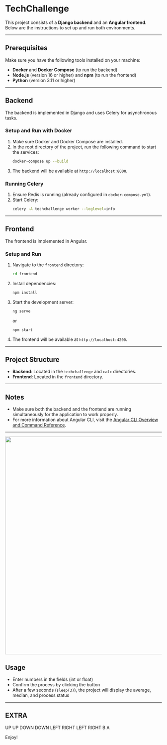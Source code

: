 # TechChallenge

This project consists of a **Django backend** and an **Angular frontend**.  
Below are the instructions to set up and run both environments.

---

## Prerequisites

Make sure you have the following tools installed on your machine:

- **Docker** and **Docker Compose** (to run the backend)
- **Node.js** (version 16 or higher) and **npm** (to run the frontend)
- **Python** (version 3.11 or higher)

---

## Backend

The backend is implemented in Django and uses Celery for asynchronous tasks.

### Setup and Run with Docker

1. Make sure Docker and Docker Compose are installed.
2. In the root directory of the project, run the following command to start the services:
   ```sh
   docker-compose up --build
   ```
3. The backend will be available at `http://localhost:8000`.

### Running Celery

1. Ensure Redis is running (already configured in `docker-compose.yml`).
2. Start Celery:
   ```sh
   celery -A techchallenge worker --loglevel=info
   ```

---

## Frontend

The frontend is implemented in Angular.

### Setup and Run

1. Navigate to the `frontend` directory:
   ```sh
   cd frontend
   ```
2. Install dependencies:
   ```sh
   npm install
   ```
3. Start the development server:
   ```sh
   ng serve
   ```
   or
   ```sh
   npm start
   ```
4. The frontend will be available at `http://localhost:4200`.

---

## Project Structure

- **Backend**: Located in the `techchallenge` and `calc` directories.
- **Frontend**: Located in the `frontend` directory.

---

## Notes

- Make sure both the backend and the frontend are running simultaneously for the application to work properly.
- For more information about Angular CLI, visit the [Angular CLI Overview and Command Reference](https://angular.io/cli).

---

<p align="center">
  <img src="https://github.com/user-attachments/assets/8b80e27e-a1f5-499c-b063-c0e0a2a5f439" width="700" />
</p>

## Usage

- Enter numbers in the fields (int or float)
- Confirm the process by clicking the button
- After a few seconds (`sleep(3)`), the project will display the average, median, and process status


---
## EXTRA
UP UP DOWN DOWN LEFT RIGHT LEFT RIGHT B A


Enjoy!
